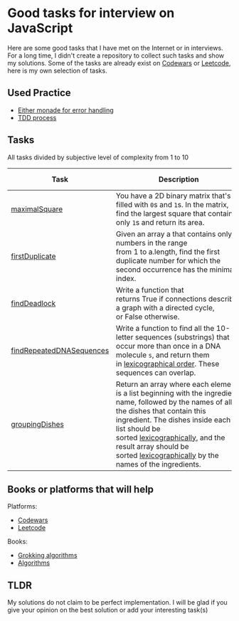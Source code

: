 # Good tasks for interview on JavaScript 
Here are some good tasks that I have met on the Internet or in interviews. For a long time, I didn't create a repository to collect such tasks and show my solutions. Some of the tasks are already exist on [Codewars](www.codewars.com) or [Leetcode](www.leetcode.com), here is my own selection of tasks.



## Used Practice

- [Either monade for error handling](https://blog.logrocket.com/elegant-error-handling-with-the-javascript-either-monad-76c7ae4924a1/)
- [TDD process](https://en.wikipedia.org/wiki/Test-driven_development)



## Tasks
All tasks divided by subjective level of complexity from 1 to 10

| Task | Description | Level of complexity |
| ---- | ----------- | ------------------- |
| [maximalSquare](src/tasks/maximal_square/maximal_square.ts) | You have a 2D binary matrix that's filled with `0`s and `1`s. In the matrix, find the largest square that contains only `1`s and return its area. | 4 |
| [firstDuplicate](src/tasks/first_duplicate/first_duplicate.ts) | Given an array a that contains only numbers in the range from 1 to a.length, find the first duplicate number for which the second occurrence has the minimal index. | 2 | 
| [findDeadlock](src/tasks/find_deadlock/README.md) | Write a function that returns True if connections describes a graph with a directed cycle, or False otherwise. | 6 |
| [findRepeatedDNASequences](src/tasks/find_repeated_dna_sequences/README.md) | Write a function to find all the 10-letter sequences (substrings) that occur more than once in a DNA molecule `s`, and return them in [lexicographical order](keyword://lexicographical-order-for-strings). These sequences can overlap. | 2 |
| [groupingDishes](src/tasks/grouping_dishes/README.md) | Return an array where each element is a list beginning with the ingredient name, followed by the names of all the dishes that contain this ingredient. The dishes inside each list should be sorted [lexicographically](keyword://lexicographical-order-for-strings), and the result array should be sorted [lexicographically](keyword://lexicographical-order-for-strings) by the names of the ingredients. | 2 |


 

## Books or platforms that will help

Platforms:
- [Codewars](www.codewars.com)
- [Leetcode](www.leetcode.com)

Books:
- [Grokking algorithms](https://www.amazon.com/Grokking-Algorithms-illustrated-programmers-curious/dp/1617292230)
- [Algorithms](https://www.amazon.com/Algorithms-4th-Robert-Sedgewick/dp/032157351X/ref=pd_rhf_dp_s_pd_crcd_0_3/146-3949919-6944016?_encoding=UTF8&pd_rd_i=032157351X&pd_rd_r=a36e7f66-db59-4913-8282-fae86ea77207&pd_rd_w=Xd8LG&pd_rd_wg=JfCwT&pf_rd_p=943fed14-cf77-4e30-ab5d-881934acd4a9&pf_rd_r=XXR7JGJJZXKBSHMB8DQ1&psc=1&refRID=XXR7JGJJZXKBSHMB8DQ1)


## TLDR

My solutions do not claim to be perfect implementation. I will be glad if you give your opinion on the best solution or add your interesting task(s)

